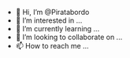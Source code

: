 - 👋 Hi, I’m @Piratabordo
- 👀 I’m interested in ...
- 🌱 I’m currently learning ...
- 💞️ I’m looking to collaborate on ...
- 📫 How to reach me ...

<!---
Piratabordo/Piratabordo is a ✨ special ✨ repository because its `README.md` (this file) appears on your GitHub profile.
You can click the Preview link to take a look at your changes.
--->

